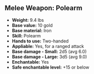 ## Melee Weapon: Polearm

- **Weight:** 9.4 lbs
- **Base value:** 10 gold
- **Base material:** Iron
- **Skill:** Polearm
- **Hands to use:** Two-handed
- **Appliable:** Yes, for a ranged attack
- **Base damage - Small:** 2d5 (avg 6.0)
- **Base damage - Large:** 3d5 (avg 9.0)
- **Enchantable:** Yes
- **Safe enchantable level:** +15 or below
